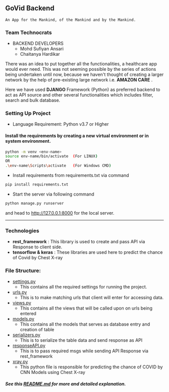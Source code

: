 ## GoVid Backend

`An App for the Mankind, of the Mankind and by the Mankind.`

### Team Technocrats
- BACKEND DEVELOPERS
	- Mohd Sufiyan Ansari
	- Chaitanya Hardikar

There was an idea to put together all the functionalities, a healthcare app would ever need. This was not seeming possible by the series of actions being undertaken until now, because we haven't thought of creating a larger network by the help of pre-existing large network i.e. **AMAZON CARE** .

Here we have used **DJANGO** Framework (Python) as preferred backend to act as API source and other several functionalities which includes filter, search and bulk database.

### Setting Up Project

- Language Requirement: Python v3.7 or Higher

#### Install the requirements by creating a new virtual environment or in system environment.

```bash
python -m venv <env-name>
source env-name/bin/activate  (For LINUX)
OR
.\env-name\Scripts\activate   (For Windows CMD)
```

- Install requirements from requirements.txt via command
```bash
pip install requirements.txt
```

- Start the server via following command
```bash
python manage.py runserver
```
and head to http://127.0.0.1:8000 for the local server.

<hr>

### Technologies
- **rest_framework** : This library is used to create and pass API via Response to client side.
- **tensorflow & keras** : These libraries are used here to predict the chance of Covid by Chest X-ray



### File Structure:
- [settings.py](getAPI/settings.py)
	- This contains all the required settings for running the project.
- [urls.py](getAPI/urls.py)
	- This is to make matching urls that client will enter for accessing data.
- [views.py](api/views.py)
	- This contains all the views that will be called upon on urls being entered
- [models.py](api/models.py)
	- This contains all the models that serves as database entry and creation of table
- [serializers.py](api/serializers.py)
	- This is to serialize the table data and send response as API
- [responseAPI.py](api/responseAPI.py)
	- This is to pass required msgs while sending API Response via rest_framework
- [xray.py](api/xray.py)
	- This python file is responsible for predicting the chance of COVID by CNN Models using Chest X-ray

##### See this [README.md](api/README.md) for more and detailed explanation.